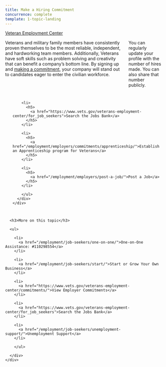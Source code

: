 ```yaml
---
title: Make a Hiring Commitment
concurrence: complete
template: 1-topic-landing
---
```


<div class="main" role="main" markdown="0">

<div class="action-bar">
  <div class="row">
    <div class="small-12 columns">
      <a class="usa-button-primary" href="https://www.vets.gov/veterans-employment-center/">Veteran Employment Center</a>
    </div>
  </div>
</div>

<div class="section one" markdown="0">
<div class="primary" markdown="0">
<div class="row" markdown="0">
<div class="small-12 columns" markdown="1">

Veterans and military family members have consistently proven themselves to be the most reliable, independent, and hardworking team members. Additionally, Veterans have soft skills such as problem solving and creativity that can benefit a company’s bottom line. By signing up and [making a commitment](/employment/users/sign_in), your company will stand out to candidates eager to enter the civilian workforce.  

You can regularly update your profile with the number of hires made. You can also share that number publicly.

</div>
</div>
</div>


<div class="navigation">
  <div class="row">
    <div class="small-12 columns">
        <ul class="small-block-grid-1 medium-block-grid-3 cards small">

        <li>
          <h5>
            <a href="https://www.vets.gov/veterans-employment-center/for_job_seekers">Search the Jobs Bank</a>
          </h5>  
        </li>  

        <li>
          <h5>
            <a href="/employment/employers/commitments/apprenticeship/">Establish an Apprenticeship program for Veterans</a>
          </h5>  
        </li>  

        <li>
          <h5>
            <a href="/employment/employers/post-a-job/">Post a Job</a>
          </h5>  
        </li>  

        </ul>
      </div>
    </div>
  </div>  
</div>

<div class="section two">
  <div class="row">
    <div class="small-12 columns">

      <h3>More on this topic</h3>

      <ul>

        <li>
          <a href="/employment/job-seekers/one-on-one/">One-on-One Assistance: #110298554</a>
        </li>

        <li>
          <a href="/employment/job-seekers/start/">Start or Grow Your Own Business</a>
        </li>  

        <li>
          <a href="https://www.vets.gov/veterans-employment-center/commitments/">View Employer Commitments</a>
        </li>

        <li>
          <a href="https://www.vets.gov/veterans-employment-center/for_job_seekers">Search the Jobs Bank</a>
        </li>  

        <li>
          <a href="/employment/job-seekers/unemployment-support/">Unemployment Support</a>
        </li>  

        </ul>  

      </div>
    </div>  
  </div>






</div>
